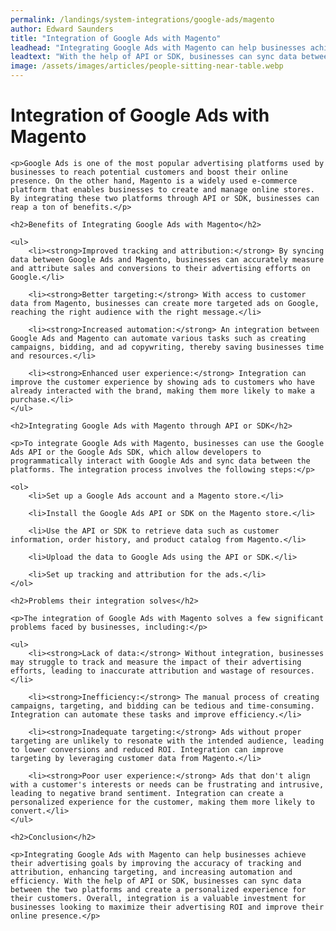```yaml
---
permalink: /landings/system-integrations/google-ads/magento
author: Edward Saunders
title: "Integration of Google Ads with Magento"
leadhead: "Integrating Google Ads with Magento can help businesses achieve their advertising goals by improving the accuracy of tracking and attribution, enhancing targeting, and increasing automation and efficiency"
leadtext: "With the help of API or SDK, businesses can sync data between the two platforms and create a personalized experience for their customers. Overall, integration is a valuable investment for businesses looking to maximize their advertising ROI and improve their online presence."
image: /assets/images/articles/people-sitting-near-table.webp
---
```

<div class="arttext">	<h1>Integration of Google Ads with Magento</h1>

	<p>Google Ads is one of the most popular advertising platforms used by businesses to reach potential customers and boost their online presence. On the other hand, Magento is a widely used e-commerce platform that enables businesses to create and manage online stores. By integrating these two platforms through API or SDK, businesses can reap a ton of benefits.</p>

	<h2>Benefits of Integrating Google Ads with Magento</h2>

	<ul>
		<li><strong>Improved tracking and attribution:</strong> By syncing data between Google Ads and Magento, businesses can accurately measure and attribute sales and conversions to their advertising efforts on Google.</li>

		<li><strong>Better targeting:</strong> With access to customer data from Magento, businesses can create more targeted ads on Google, reaching the right audience with the right message.</li>

		<li><strong>Increased automation:</strong> An integration between Google Ads and Magento can automate various tasks such as creating campaigns, bidding, and ad copywriting, thereby saving businesses time and resources.</li>

		<li><strong>Enhanced user experience:</strong> Integration can improve the customer experience by showing ads to customers who have already interacted with the brand, making them more likely to make a purchase.</li>
	</ul>

	<h2>Integrating Google Ads with Magento through API or SDK</h2>

	<p>To integrate Google Ads with Magento, businesses can use the Google Ads API or the Google Ads SDK, which allow developers to programmatically interact with Google Ads and sync data between the platforms. The integration process involves the following steps:</p>

	<ol>
		<li>Set up a Google Ads account and a Magento store.</li>

		<li>Install the Google Ads API or SDK on the Magento store.</li>

		<li>Use the API or SDK to retrieve data such as customer information, order history, and product catalog from Magento.</li>

		<li>Upload the data to Google Ads using the API or SDK.</li>

		<li>Set up tracking and attribution for the ads.</li>
	</ol>

	<h2>Problems their integration solves</h2>

	<p>The integration of Google Ads with Magento solves a few significant problems faced by businesses, including:</p>

	<ul>
		<li><strong>Lack of data:</strong> Without integration, businesses may struggle to track and measure the impact of their advertising efforts, leading to inaccurate attribution and wastage of resources.</li>

		<li><strong>Inefficiency:</strong> The manual process of creating campaigns, targeting, and bidding can be tedious and time-consuming. Integration can automate these tasks and improve efficiency.</li>

		<li><strong>Inadequate targeting:</strong> Ads without proper targeting are unlikely to resonate with the intended audience, leading to lower conversions and reduced ROI. Integration can improve targeting by leveraging customer data from Magento.</li>

		<li><strong>Poor user experience:</strong> Ads that don't align with a customer's interests or needs can be frustrating and intrusive, leading to negative brand sentiment. Integration can create a personalized experience for the customer, making them more likely to convert.</li>
	</ul>

	<h2>Conclusion</h2>

	<p>Integrating Google Ads with Magento can help businesses achieve their advertising goals by improving the accuracy of tracking and attribution, enhancing targeting, and increasing automation and efficiency. With the help of API or SDK, businesses can sync data between the two platforms and create a personalized experience for their customers. Overall, integration is a valuable investment for businesses looking to maximize their advertising ROI and improve their online presence.</p>
</div>